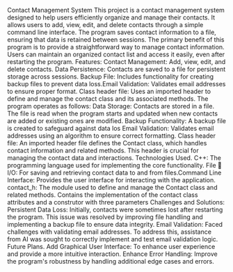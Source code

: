 Contact Management System
    This project is a contact management system designed to help users efficiently organize and manage their contacts. It allows users to add, view, edit, and delete contacts through a simple command line interface. The program saves contact information to a file, ensuring that data is retained between sessions.
    The primary benefit of this program is to provide a straightforward way to manage contact information. Users can maintain an organized contact list and access it easily, even after restarting the program.
    Features:                    Contact Management: Add, view, edit, and delete contacts.                 Data Persistence: Contacts are saved to a file for persistent storage across sessions.  Backup File: Includes functionality for creating backup files to prevent data loss.Email Validation: Validates email addresses to ensure proper format.                          Class header file: Uses an imported header to define and manage the contact class and its associated methods.
    The program operates as follows:   Data Storage: Contacts are stored in a file. The file is read when the program starts and updated when new contacts are added or existing ones are modified.                          Backup Functionality: A backup file is created to safeguard against data los   Email Validation: Validates email addresses using an algorithm to ensure correct formatting.
    Class header file: An imported header file defines the Contact class, which handles contact information and related methods. This header is crucial for managing the contact data and interactions.
    Technologies Used.               C++: The programming language used for implementing the core functionality.    File 📂I/O:  For saving and retrieving contact data to and from files.Command Line Interface: Provides the user interface for interacting with the application.                   contact_h: The module used to define and manage the Contact class and related methods. Contains the implementation of the contact class attributes and a construtor with three parameters 
    Challenges and Solutions:  Persistent Data Loss: Initially, contacts were sometimes lost after restarting the program. This issue was resolved by improving file handling and implementing a backup file to ensure data integrity.                     Email Validation: Faced challenges with validating email addresses. To address this, assistance from AI was sought to correctly implement and test email validation logic.
    Future Plans.                    Add Graphical User Interface: To enhance user experience and provide a more intuitive interaction.             Enhance Error Handling: Improve the program's robustness by handling additional edge cases and errors.
